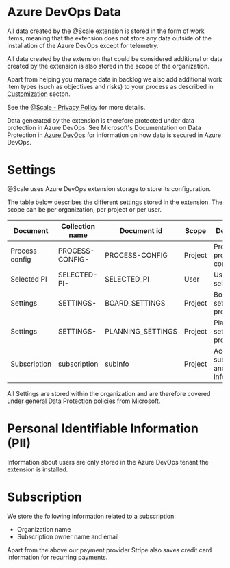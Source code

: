 # Azure DevOps Data

All data created by the @Scale extension is stored in the form of work items, meaning that the extension does not store any data outside of the installation of the Azure DevOps except for telemetry. 

All data created by the extension that could be considered additional or data created by the extension is also stored in the scope of the organization. 

Apart from helping you manage data in backlog we also add additional work item types (such as objectives and risks) to your process as described in [Customization](/docs/Administration/Configuration-and-customization.md#customization) secton.

See the [@Scale - Privacy Policy](https://marketplace.visualstudio.com/items/solidify.solidify-scale/privacy) for more details.

Data generated by the extension is therefore protected under data protection in Azure DevOps. See Microsoft's Documentation on Data Protection in [Azure DevOps](https://docs.microsoft.com/en-us/azure/devops/organizations/security/data-protection?view=azure-devops) for information on how data is secured in Azure DevOps.

# Settings

@Scale uses Azure DevOps extension storage to store its configuration. 

The table below describes the different settings stored in the extension. The scope can be per organization, per project or per user. 

| Document | Collection name | Document id | Scope | Description |
|--|--|--|--|--|
|Process config| PROCESS-CONFIG-<project id> |PROCESS-CONFIG| Project| Project process configuration |
|Selected PI| SELECTED-PI-<project name> |SELECTED_PI| User| User's last selected PI |
|Settings| SETTINGS-<project name> |BOARD_SETTINGS| Project | Board settings for project |
|Settings| SETTINGS-<project name> |PLANNING_SETTINGS| Project | Planning settings for project |
|Subscription| subscription | subInfo| Project | Account subscription and license info |

All Settings are stored within the organization and are therefore covered under general Data Protection policies from Microsoft. 

# Personal Identifiable Information (PII)

Information about users are only stored in the Azure DevOps tenant the extension is installed. 

# Subscription

We store the following information related to a subscription:

* Organization name
* Subscription owner name and email

Apart from the above our payment provider Stripe also saves credit card information for recurring payments.

